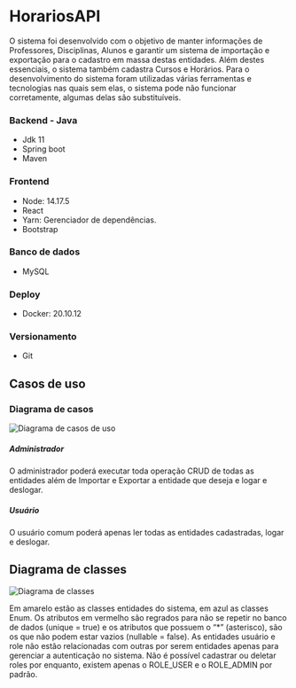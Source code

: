# HorariosAPI
  O sistema foi desenvolvido com o objetivo de manter informações de Professores, Disciplinas, Alunos e garantir um sistema de importação e exportação para o cadastro em massa destas entidades. Além destes essenciais, o sistema também cadastra Cursos e Horários.
  Para o desenvolvimento do sistema foram utilizadas várias ferramentas e tecnologias nas quais sem elas, o sistema pode não funcionar corretamente, algumas delas são substituíveis.

### Backend - Java
  * Jdk 11
  * Spring boot
  * Maven

### Frontend
  * Node: 14.17.5
  * React
  * Yarn: Gerenciador de dependências.
  * Bootstrap

### Banco de dados 
  * MySQL

### Deploy
  * Docker: 20.10.12

### Versionamento
  * Git

## Casos de uso
  ### Diagrama de casos
   ![Diagrama de casos de uso](https://i.imgur.com/QxCl5hZ.png)
    
  ##### Administrador
   O administrador poderá executar toda operação CRUD de todas as entidades além de Importar e Exportar a entidade que deseja e logar e deslogar.
  
  ##### Usuário
   O usuário comum poderá apenas ler todas as entidades cadastradas, logar e deslogar.
   
## Diagrama de classes
  ![Diagrama de classes](https://i.imgur.com/CzBMrIX.png)
  
   Em amarelo estão as classes entidades do sistema, em azul as classes Enum. Os atributos em vermelho são regrados para não se repetir no banco de dados (unique = true) e os atributos que possuem o “*” (asterisco), são os que não podem estar vazios (nullable = false).
	 As entidades usuário e role não estão relacionadas com outras por serem entidades apenas para gerenciar a autenticação no sistema. Não é possível cadastrar ou deletar roles por enquanto, existem apenas o ROLE_USER e o ROLE_ADMIN por padrão.
  
    

